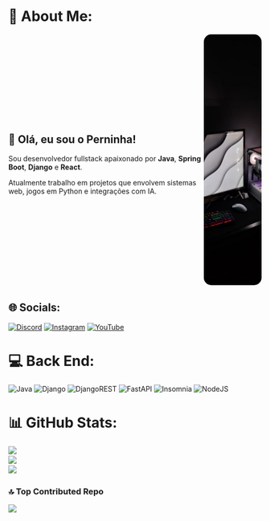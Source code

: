 # 💫 About Me:
<div style="display: flex; align-items: center; justify-content: space-between;">

  <div style="flex: 1;">
    <h2>👋 Olá, eu sou o Perninha!</h2>
    <p>Sou desenvolvedor fullstack apaixonado por <b>Java</b>, <b>Spring Boot</b>, <b>Django</b> e <b>React</b>.</p>
    <p>Atualmente trabalho em projetos que envolvem sistemas web, jogos em Python e integrações com IA.</p>
  </div>

  <div>
    <img src="./computer.jpg" width="115" height="500" style="object-fit: cover; border-radius: 15px;"/>
  </div>

</div>





## 🌐 Socials:
[![Discord](https://img.shields.io/badge/Discord-%237289DA.svg?logo=discord&logoColor=white)](https://discord.gg/1237371745036664854) [![Instagram](https://img.shields.io/badge/Instagram-%23E4405F.svg?logo=Instagram&logoColor=white)](https://instagram.com/kelvinzr_) [![YouTube](https://img.shields.io/badge/YouTube-%23FF0000.svg?logo=YouTube&logoColor=white)](https://youtube.com/@https://www.youtube.com/@Kelvinofc15) 

# 💻 Back End:
![Java](https://img.shields.io/badge/java-%23ED8B00.svg?style=for-the-badge&logo=openjdk&logoColor=white) ![Django](https://img.shields.io/badge/django-%23092E20.svg?style=for-the-badge&logo=django&logoColor=white) ![DjangoREST](https://img.shields.io/badge/DJANGO-REST-ff1709?style=for-the-badge&logo=django&logoColor=white&color=ff1709&labelColor=gray) ![FastAPI](https://img.shields.io/badge/FastAPI-005571?style=for-the-badge&logo=fastapi) ![Insomnia](https://img.shields.io/badge/Insomnia-black?style=for-the-badge&logo=insomnia&logoColor=5849BE) ![NodeJS](https://img.shields.io/badge/node.js-6DA55F?style=for-the-badge&logo=node.js&logoColor=white)
# 📊 GitHub Stats:
![](https://github-readme-stats.vercel.app/api?username=kelvin1V10&theme=shadow_red&hide_border=true&include_all_commits=true&count_private=false)<br/>
![](https://nirzak-streak-stats.vercel.app/?user=kelvin1V10&theme=shadow_red&hide_border=true)<br/>
![](https://github-readme-stats.vercel.app/api/top-langs/?username=kelvin1V10&theme=shadow_red&hide_border=true&include_all_commits=true&count_private=false&layout=compact)

### 🔝 Top Contributed Repo
![](https://github-contributor-stats.vercel.app/api?username=kelvin1V10&limit=5&theme=shadow_red&combine_all_yearly_contributions=true)

<!-- Proudly created with GPRM ( https://gprm.itsvg.in ) -->
